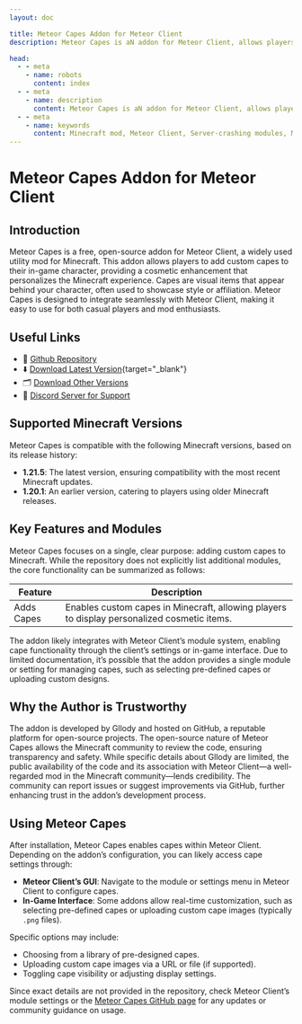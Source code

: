 ```yaml
---
layout: doc

title: Meteor Capes Addon for Meteor Client
description: Meteor Capes is aN addon for Meteor Client, allows players to add custom capes to their in-game character, providing a cosmetic enhancement that personalizes the Minecraft experience.

head:
  - - meta
    - name: robots
      content: index
  - - meta
    - name: description
      content: Meteor Capes is aN addon for Meteor Client, allows players to add custom capes to their in-game character, providing a cosmetic enhancement that personalizes the Minecraft experience.
  - - meta
    - name: keywords
      content: Minecraft mod, Meteor Client, Server-crashing modules, Meteor Capes addon, custom capes
---
```

# Meteor Capes Addon for Meteor Client

## Introduction

Meteor Capes is a free, open-source addon for Meteor Client, a widely used utility mod for Minecraft. This addon allows players to add custom capes to their in-game character, providing a cosmetic enhancement that personalizes the Minecraft experience. Capes are visual items that appear behind your character, often used to showcase style or affiliation. Meteor Capes is designed to integrate seamlessly with Meteor Client, making it easy to use for both casual players and mod enthusiasts.

## Useful Links

* 🔗 [Github Repository](https://github.com/Gllody/meteor-capes)
* ⬇️ [Download Latest Version](/en/download/?Gllody/meteor-capes){target="_blank"}
* 🗂️ [Download Other Versions](https://github.com/Gllody/meteor-capes/tags)
* 💬 [Discord Server for Support](https://discord.gg/XFaXTqfag5)

## Supported Minecraft Versions

Meteor Capes is compatible with the following Minecraft versions, based on its release history:

- **1.21.5**: The latest version, ensuring compatibility with the most recent Minecraft updates.
- **1.20.1**: An earlier version, catering to players using older Minecraft releases.

## Key Features and Modules

Meteor Capes focuses on a single, clear purpose: adding custom capes to Minecraft. While the repository does not explicitly list additional modules, the core functionality can be summarized as follows:

| Feature       | Description                     |
|---------------|---------------------------------|
| Adds Capes    | Enables custom capes in Minecraft, allowing players to display personalized cosmetic items. |

The addon likely integrates with Meteor Client’s module system, enabling cape functionality through the client’s settings or in-game interface. Due to limited documentation, it’s possible that the addon provides a single module or setting for managing capes, such as selecting pre-defined capes or uploading custom designs.

## Why the Author is Trustworthy

The addon is developed by Gllody and hosted on GitHub, a reputable platform for open-source projects. The open-source nature of Meteor Capes allows the Minecraft community to review the code, ensuring transparency and safety. While specific details about Gllody are limited, the public availability of the code and its association with Meteor Client—a well-regarded mod in the Minecraft community—lends credibility. The community can report issues or suggest improvements via GitHub, further enhancing trust in the addon’s development process.

## Using Meteor Capes

After installation, Meteor Capes enables capes within Meteor Client. Depending on the addon’s configuration, you can likely access cape settings through:

- **Meteor Client’s GUI**: Navigate to the module or settings menu in Meteor Client to configure capes.
- **In-Game Interface**: Some addons allow real-time customization, such as selecting pre-defined capes or uploading custom cape images (typically `.png` files).

Specific options may include:
- Choosing from a library of pre-designed capes.
- Uploading custom cape images via a URL or file (if supported).
- Toggling cape visibility or adjusting display settings.

Since exact details are not provided in the repository, check Meteor Client’s module settings or the [Meteor Capes GitHub page](https://github.com/Gllody/meteor-capes) for any updates or community guidance on usage.